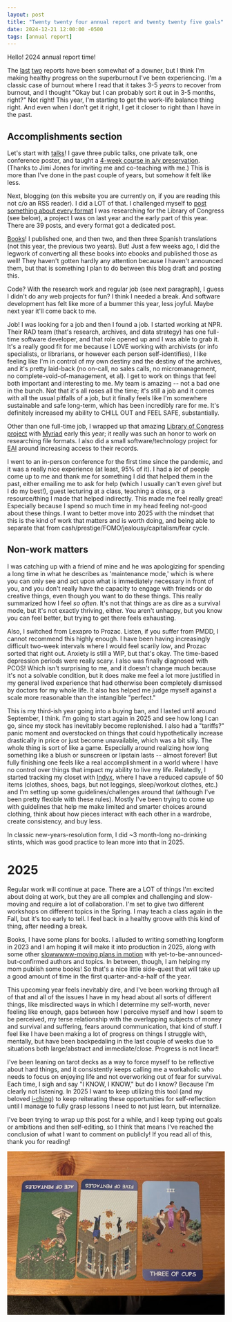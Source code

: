 ```yaml
---
layout: post
title: "Twenty twenty four annual report and twenty twenty five goals"
date: 2024-12-21 12:00:00 -0500
tags: [annual report]
---
```


Hello! 2024 annual report time!

The [last](https://bits.ashleyblewer.com/blog/2022/12/29/2022-annual-report/) [two](https://bits.ashleyblewer.com/blog/2023/12/27/annual-report/) reports have been somewhat of a downer, but I think I'm making healthy progress on the superburnout I've been experiencing. I'm a classic case of burnout where I read that it takes 3-5 _years_ to recover from burnout, and I thought "Okay but I can probably sort it out in 3-5 months, right?" Not right! This year, I'm starting to get the work-life balance thing right. And even when I don't get it right, I get it closer to right than I have in the past.

## Accomplishments section

Let's start with [talks](https://bits.ashleyblewer.com/talks/)! I gave three public talks, one private talk, one conference poster, and taught a [4-week course in a/v preservation](https://docs.google.com/document/d/1xFCU7tO8n1M3W4PoJpuF1NWSI1jSKEAYBwWCCvkIr_c/edit?tab=t.0). (Thanks to Jimi Jones for inviting me and co-teaching with me.) This is more than I've done in the past couple of years, but somehow it felt like less.

Next, blogging (on this website you are currently on, if you are reading this not c/o an RSS reader). I did a LOT of that. I challenged myself to [post something about every format](https://bits.ashleyblewer.com/blog/2023/08/04/researching-file-formats-library-of-congress-sustainability-of-digital-formats/) I was researching for the Library of Congress (see below), a project I was on last year and the early part of this year. There are 39 posts, and every format got a dedicated post.

[Books](https://mediaguides.archivesoftomorrow.com/books/)! I published one, and then two, and then three Spanish translations (not this year, the previous two years). But! Just a few weeks ago, I did the legwork of converting all these books into ebooks and published those as well! They haven't gotten hardly any attention because I haven't announced them, but that is something I plan to do between this blog draft and posting this.

Code? With the research work and regular job (see next paragraph), I guess I didn't do any web projects for fun? I think I needed a break. And software development has felt like more of a bummer this year, less joyful. Maybe next year it'll come back to me.

Job! I was looking for a job and then I found a job. I started working at NPR. Their RAD team (that's research, archives, and data strategy) has one full-time software developer, and that role opened up and I was able to grab it. It's a really good fit for me because I LOVE working with archivists (or info specialists, or librarians, or however each person self-identifies), I like feeling like I'm in control of my own destiny and the destiny of the archives, and it's pretty laid-back (no on-call, no sales calls, no micromanagement, no complete-void-of-management, et al). I get to work on things that feel both important and interesting to me. My team is amazing -- not a bad one in the bunch. Not that it's all roses all the time; it's still a job and it comes with all the usual pitfalls of a job, but it finally feels like I'm somewhere sustainable and safe long-term, which has been incredibly rare for me. It's definitely increased my ability to CHILL OUT and FEEL SAFE, substantially.

Other than one full-time job, I wrapped up that amazing [Library of Congress project](https://blogs.loc.gov/thesignal/2023/06/filling-in-the-file-format-gaps/) with [Myriad](https://myriadconsultants.org/blog/enhancing-file-format-documentation-myriads-commitment-to-collaboration-transparency-and-efficiency) early this year; it really was such an honor to work on researching file formats. I also did a small software/technology project for [EAI](https://www.eai.org/) around increasing access to their records.

I went to an in-person conference for the first time since the pandemic, and it was a really nice experience (at least, 95% of it). I had a _lot_ of people come up to me and thank me for something I did that helped them in the past, either emailing me to ask for help (which I usually can't even give! but I do my best!), guest lecturing at a class, teaching a class, or a resource/thing I made that helped indirectly. This made me feel really great! Especially because I spend so much time in my head feeling not-good about these things. I want to better move into 2025 with the mindset that this is the kind of work that matters and is worth doing, and being able to separate that from cash/prestige/FOMO/jealousy/capitalism/fear cycle.

## Non-work matters

I was catching up with a friend of mine and he was apologizing for spending a long time in what he describes as 'maintenance mode,' which is where you can only see and act upon what is immediately necessary in front of you, and you don't really have the capacity to engage with friends or do creative things, even though you want to do these things. This really summarized how I feel *so often*. It's not that things are as dire as a survival mode, but it's not exactly thriving, either. You aren't unhappy, but you know you can feel better, but trying to get there feels exhausting.

Also, I switched from Lexapro to Prozac. Listen, if you suffer from PMDD, I cannot recommend this highly enough. I have been having increasingly difficult two-week intervals where I would feel scarily _low_, and Prozac sorted that right out. Anxiety is still a WIP, but that's okay. The time-based depression periods were really scary. I also was finally diagnosed with PCOS! Which isn't surprising to me, and it doesn't change much because it's not a solvable condition, but it does make me feel a lot more justified in my general lived experience that had otherwise been completely dismissed by doctors for my whole life. It also has helped me judge myself against a scale more reasonable than the intangible "perfect."

This is my third-ish year going into a buying ban, and I lasted until around September, I think. I'm going to start again in 2025 and see how long I can go, since my stock has inevitably become replenished. I also had a "tariffs?" panic moment and overstocked on things that could hypothetically increase drastically in price or just become unavailable, which was a bit silly. The whole thing is sort of like a game. Especially around realizing how long something like a blush or sunscreen or lipstain lasts -- almost forever! But fully finishing one feels like a real accomplishment in a world where I have no control over things that impact my ability to live my life. Relatedly, I started tracking my closet with [Indyx](https://www.myindyx.com/), where I have a reduced capsule of 50 items (clothes, shoes, bags, but not leggings, sleep/workout clothes, etc.) and I'm setting up some guidelines/challenges around that (although I've been pretty flexible with these rules). Mostly I've been trying to come up with guidelines that help me make limited and smarter choices around clothing, think about how pieces interact with each other in a wardrobe, create consistency, and buy less.

In classic new-years-resolution form, I did ~3 month-long no-drinking stints, which was good practice to lean more into that in 2025.

# 2025

Regular work will continue at pace. There are a LOT of things I'm excited about doing at work, but they are all complex and challenging and slow-moving and require a lot of collaboration. I'm set to give two different workshops on different topics in the Spring. I may teach a class again in the Fall, but it's too early to tell. I feel back in a healthy groove with this kind of thing, after needing a break.

Books, I have some plans for books. I alluded to writing something longform in 2023 and I am hoping it will make it into production in 2025, along with some other [slowwwww-moving plans in motion](https://formattingpress.com/) with yet-to-be-announced-but-confirmed authors and topics. In between, though, I am helping my mom publish some books! So that's a nice little side-quest that will take up a good amount of time in the first quarter-and-a-half of the year.

This upcoming year feels inevitably dire, and I've been working through all of that and all of the issues I have in my head about all sorts of different things, like misdirected ways in which I determine my self-worth, never feeling like enough, gaps between how I perceive myself and how I seem to be perceived, my terse relationship with the overlapping subjects of money and survival and suffering, fears around communication, that kind of stuff. I feel like I have been making a lot of progress on things I struggle with, mentally, but have been backpedaling in the last couple of weeks due to situations both large/abstract and immediate/close. Progress is not linear!!

I've been leaning on tarot decks as a way to force myself to be reflective about hard things, and it consistently keeps calling me a workaholic who needs to focus on enjoying life and not overworking out of fear for survival. Each time, I sigh and say "I KNOW, I KNOW," but do I know? Because I'm clearly not listening. In 2025 I want to keep utilizing this tool (and my beloved [i-ching](https://bits.ashleyblewer.com/i-ching/)) to keep reiterating these opportunities for self-reflection until I manage to fully grasp lessons I need to not just learn, but internalize.

I've been trying to wrap up this post for a while, and I keep typing out goals or ambitions and then self-editing, so I think that means I've reached the conclusion of what I want to comment on publicly! If you read all of this, thank you for reading! 

![tarot reading: ace of pentacles reversed, five of pentacles reversed, three of cups](/images/three-of-cups.jpg)